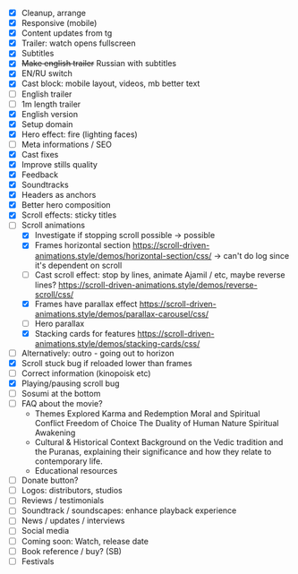 * [x] Cleanup, arrange
* [x] Responsive (mobile)
* [x] Content updates from tg
* [x] Trailer: watch opens fullscreen
* [x] Subtitles
* [x] ~~Make english trailer~~ Russian with subtitles
* [x] EN/RU switch
* [x] Cast block: mobile layout, videos, mb better text
* [ ] English trailer
* [ ] 1m length trailer
* [x] English version
* [x] Setup domain
* [x] Hero effect: fire (lighting faces)
* [ ] Meta informations / SEO
* [x] Cast fixes
* [x] Improve stills quality
* [x] Feedback
* [x] Soundtracks
* [x] Headers as anchors
* [x] Better hero composition
* [x] Scroll effects: sticky titles
* [ ] Scroll animations
  * [x] Investigate if stopping scroll possible -> possible
  * [x] Frames horizontal section https://scroll-driven-animations.style/demos/horizontal-section/css/ -> can't do log since it's dependent on scroll
  * [ ] Cast scroll effect: stop by lines, animate Ajamil / etc, maybe reverse lines? https://scroll-driven-animations.style/demos/reverse-scroll/css/
  * [x] Frames have parallax effect https://scroll-driven-animations.style/demos/parallax-carousel/css/
  * [ ] Hero parallax
  * [x] Stacking cards for features https://scroll-driven-animations.style/demos/stacking-cards/css/
* [ ] Alternatively: outro - going out to horizon
* [x] Scroll stuck bug if reloaded lower than frames
* [ ] Correct information (kinopoisk etc)
* [x] Playing/pausing scroll bug
* [ ] Sosumi at the bottom
* [ ] FAQ about the movie?
  * Themes Explored
    Karma and Redemption
    Moral and Spiritual Conflict
    Freedom of Choice
    The Duality of Human Nature
    Spiritual Awakening
  * Cultural & Historical Context
    Background on the Vedic tradition and the Puranas, explaining their significance and how they relate to contemporary life.
  * Educational resources
* [ ] Donate button?
* [ ] Logos: distributors, studios
* [ ] Reviews / testimonials
* [ ] Soundtrack / soundscapes: enhance playback experience
* [ ] News / updates / interviews
* [ ] Social media
* [ ] Coming soon: Watch, release date
* [ ] Book reference / buy? (SB)
* [ ] Festivals
